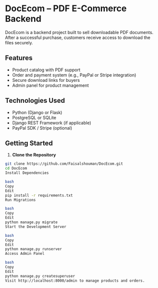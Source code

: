 # DocEcom – PDF E-Commerce Backend

DocEcom is a backend project built to sell downloadable PDF documents. After a successful purchase, customers receive access to download the files securely.

## Features

- Product catalog with PDF support
- Order and payment system (e.g., PayPal or Stripe integration)
- Secure download links for buyers
- Admin panel for product management

## Technologies Used

- Python (Django or Flask)
- PostgreSQL or SQLite
- Django REST Framework (if applicable)
- PayPal SDK / Stripe (optional)

## Getting Started

1. **Clone the Repository**
```bash
git clone https://github.com/Faisalshouman/DocEcom.git
cd DocEcom
Install Dependencies

bash
Copy
Edit
pip install -r requirements.txt
Run Migrations

bash
Copy
Edit
python manage.py migrate
Start the Development Server

bash
Copy
Edit
python manage.py runserver
Access Admin Panel

bash
Copy
Edit
python manage.py createsuperuser
Visit http://localhost:8000/admin to manage products and orders.
